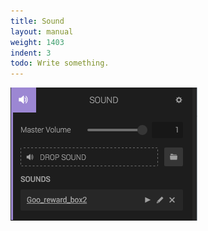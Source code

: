 ```yaml
---
title: Sound
layout: manual
weight: 1403
indent: 3
todo: Write something.
---
```

![Sound Component Panel](sound-component.png)